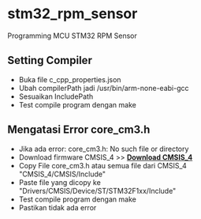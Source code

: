 # stm32_rpm_sensor
Programming MCU STM32 RPM Sensor

## Setting Compiler
- Buka file c_cpp_properties.json
- Ubah compilerPath jadi /usr/bin/arm-none-eabi-gcc
- Sesuaikan IncludePath
- Test compile program dengan make

## Mengatasi Error core_cm3.h
- Jika ada error: core_cm3.h: No such file or directory
- Download firmware CMSIS_4 >> [**Download CMSIS_4**](https://github.com/ARM-software/CMSIS_4)
- Copy File core_cm3.h atau semua file dari CMSIS_4 "CMSIS_4/CMSIS/Include"
- Paste file yang dicopy ke "Drivers/CMSIS/Device/ST/STM32F1xx/Include"
- Test compile program dengan make
- Pastikan tidak ada error